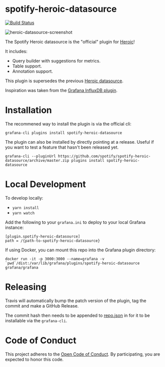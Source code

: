 # spotify-heroic-datasource

[![Build Status](https://travis-ci.org/spotify/spotify-heroic-datasource.svg?branch=master)](https://travis-ci.org/spotify/spotify-heroic-datasource)

![heroic-datasource-screenshot](https://github.com/spotify/spotify-heroic-datasource/raw/master/heroic-datasource-screenshot.png "Heroic Datasource Plugin")

The Spotify Heroic datasource is the "official" plugin for [Heroic](https://github.com/spotify/heroic)!

It includes:
* Query builder with suggestions for metrics.
* Table support.
* Annotation support.


This plugin is supersedes the previous [Heroic datasource](https://github.com/udoprog/udoprog-heroic-datasource).

Inspiration was taken from the [Grafana InfluxDB plugin](https://github.com/grafana/grafana/tree/master/public/app/plugins/datasource/influxdb).


# Installation

The recommened way to install the plugin is via the official cli:

`grafana-cli plugins install spotify-heroic-datasource`


The plugin can also be installed by directly pointing at a release. Useful if you want to test a feature that hasn't been released yet.

`grafana-cli --pluginUrl https://github.com/spotify/spotify-heroic-datasource/archive/master.zip plugins install spotify-heroic-datasource`


# Local Development

To develop locally:
- `yarn install`
- `yarn watch`

Add the following to your `grafana.ini` to deploy to your local Grafana instance:
```
[plugin.spotify-heroic-datasource]
path = /{path-to-spotify-heroic-datasource}
```

If using Docker, you can mount this repo into the Grafana plugin directory:

```
docker run -it -p 3000:3000 --name=grafana -v `pwd`/dist:/var/lib/grafana/plugins/spotify-heroic-datasource grafana/grafana
```


# Releasing

Travis will automatically bump the patch version of the plugin, tag the commit and make a GitHub Release.

The commit hash then needs to be appended to [repo.json](https://github.com/grafana/grafana-plugin-repository/blob/master/repo.json) in for it to be installable
via the `grafana-cli`.



# Code of Conduct

This project adheres to the [Open Code of Conduct][code-of-conduct]. By participating, you are expected to honor this code.

[code-of-conduct]: https://github.com/spotify/code-of-conduct/blob/master/code-of-conduct.md
